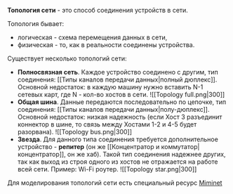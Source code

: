 **Топология сети** - это способ соединения устройств в сети. 

Топология бывает:
- логическая - схема перемещения данных в сети,
- физическая - то, как в реальности соединены устройства.

Существует несколько топологий сети:
- **Полносвязная сеть**. Каждое устройство соединено с другим, тип соединения: [[Типы каналов передачи данных|полный дюплекс]]. Основной недостаток: в каждую машину нужно вставить N-1 сетевых карт, где N - кол-во хостов в сети.
  ![[Topology full.png|300]]
- **Общая шина**. Данные передаются последовательно по цепочке, тип соединения: [[Типы каналов передачи данных|полу-дюплекс]]. Основной недостаток: низкая надежность (если Хост 3 разъединит коннектор в шине, то связь между Хостами 1-2 и 4-5 будет разорвана).
  ![[Topology bus.png|300]]
- **Звезда**. Для данного типа соединения требуется дополнительное устройство - **репитер** (он же [[Концентратор и коммутатор|концентратор]], он же хаб). Такой тип соединения надежнее других, так как выход из строя одного из хостов не отражается на работе всей сети. Пример: Wi-Fi роутер.
  ![[Topology star.png|300]]

Для моделирования топологий сети есть специальный ресурс [Miminet](https://miminet.ru/)